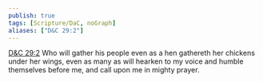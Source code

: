 ```yaml
---
publish: true
tags: [Scripture/DaC, noGraph]
aliases: ["D&C 29:2"]
---
```

[D&C 29:2](https://churchofjesuschrist.org/study/scriptures/dc-testament/dc/29?lang=eng&id=p2#p2) Who will gather his people even as a hen gathereth her chickens under her wings, even as many as will hearken to my voice and humble themselves before me, and call upon me in mighty prayer.
